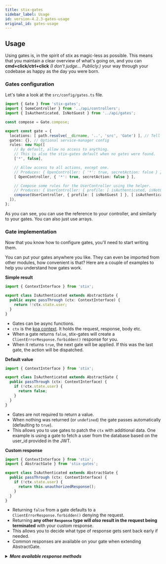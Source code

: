 ```yaml
---
title: stix-gates
sidebar_label: Usage
id: version-4.2.3-gates-usage
original_id: gates-usage
---
```


## Usage

Using gates is, in the spirit of stix as magic-less as possible. This means that you maintain a clear overview of what's going on, and you can **cmd+click/ctrl+click** _(I don't judge... Publicly.)_ your way through your codebase as happy as the day you were born.

### Gates configuration

Let's take a look at the `src/config/gates.ts` file.

```ts
import { Gate } from 'stix-gates';
import { SomeController } from '../api/controllers';
import { IsAuthenticated, IsNotGuest } from '../api/gates';

const compose = Gate.compose;

export const gate = {
  locations: [ path.resolve(__dirname, '..', 'src', 'Gate') ], // Tell stix-gates where it can find your Gate classes
  gates: {}, // Optional service-manager config
  rules: new Map([
    // By default, allow no access to anything.
    // This is also the stix-gates default when no gates were found.
    ['*', false],

    // Allow access to all actions, except one.
    // Produces: { OpenController: { '*': true, secretAction: false } }
    [ OpenController, { '*': true, secretAction: false } ],

    // Compose some rules for the UserController using the helper.
    // Produces: { UserController: { profile: [ isAuthenticated, isNotGuest ] } }
    compose(UserController, { profile: [ isNotGuest ] }, [ isAuthenticated ]),
  ]),
};
```

As you can see, you can use the reference to your controller, and similarly to your gates. You can also just use arrays.

### Gate implementation

Now that you know how to configure gates, you'll need to start writing them.

You can put your gates anywhere you like. They can even be imported from other modules, how convenient is that? Here are a couple of examples to help you understand how gates work.

**Simple result**

```ts
import { ContextInterface } from 'stix';

export class IsAuthenticated extends AbstractGate {
  public async passThrough (ctx: ContextInterface) {
    return !!ctx.state.user;
  }
}
```

- Gates can be async functions.
- `ctx` is the [koa context](https://koajs.com/#context). It holds the request, response, body etc.
- When a gate returns `false`, stix-gates will create a `ClientErrorResponse.forbidden()` response for you.
- When it returns `true`, the next gate will be applied. If this was the last gate, the action will be dispatched.

**Default value**

```ts
import { ContextInterface } from 'stix';

export class IsAuthenticated extends AbstractGate {
  public passThrough (ctx: ContextInterface) {
    if (!ctx.state.user) {
      return false;
    }
  }
}
```

- Gates are not required to return a value.
- When nothing was returned (or `undefined`) the gate passes automatically (defaulting to `true`).
- This allows you to use gates to patch the `ctx` with additional data. One example is using a gate to fetch a user from the database based on the user_id provided in the JWT.

**Custom response**

```ts
import { ContextInterface } from 'stix';
import { AbstractGate } from 'stix-gates';

export class IsAuthenticated extends AbstractGate {
  public passThrough (ctx: ContextInterface) {
    if (!ctx.state.user) {
      return this.unauthorizedResponse();
    }
  }
}
```

- Returning `false` from a gate defaults to a `ClientErrorResponse.forbidden()` denying the request.
- Returning **any other `Response` type will _also_ result in the request being terminated** with your custom response.
- This allows you to decide what type of response gets sent back early if needed.
- Common responses are available on your gate when extending AbstractGate.

<details>
<summary><em><strong>More available response methods</strong></em></summary>
<p>

The AbstractGate extends the AbstractResponseHelper, giving you the following helper methods:

- okResponse
- createdResponse
- notFoundResponse
- requestTimeoutResponse
- forbiddenResponse
- badRequestResponse
- unauthorizedResponse
- internalServerErrorResponse
- permanentRedirectResponse

You can read more about responses in the  [API documentation](../api/classes/abstractresponsehelper).

</p>
</details>
